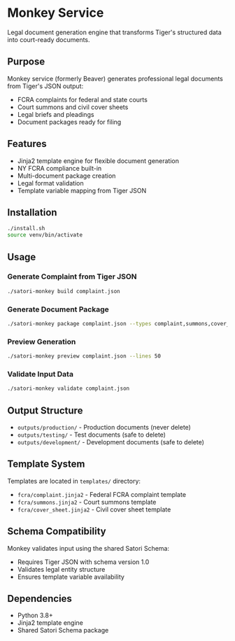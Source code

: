 # Monkey Service

Legal document generation engine that transforms Tiger's structured data into court-ready documents.

## Purpose

Monkey service (formerly Beaver) generates professional legal documents from Tiger's JSON output:
- FCRA complaints for federal and state courts
- Court summons and civil cover sheets  
- Legal briefs and pleadings
- Document packages ready for filing

## Features

- Jinja2 template engine for flexible document generation
- NY FCRA compliance built-in
- Multi-document package creation
- Legal format validation
- Template variable mapping from Tiger JSON

## Installation

```bash
./install.sh
source venv/bin/activate
```

## Usage

### Generate Complaint from Tiger JSON
```bash
./satori-monkey build complaint.json
```

### Generate Document Package
```bash
./satori-monkey package complaint.json --types complaint,summons,cover_sheet
```

### Preview Generation
```bash
./satori-monkey preview complaint.json --lines 50
```

### Validate Input Data
```bash
./satori-monkey validate complaint.json
```

## Output Structure

- `outputs/production/` - Production documents (never delete)
- `outputs/testing/` - Test documents (safe to delete)
- `outputs/development/` - Development documents (safe to delete)

## Template System

Templates are located in `templates/` directory:
- `fcra/complaint.jinja2` - Federal FCRA complaint template
- `fcra/summons.jinja2` - Court summons template
- `fcra/cover_sheet.jinja2` - Civil cover sheet template

## Schema Compatibility

Monkey validates input using the shared Satori Schema:
- Requires Tiger JSON with schema version 1.0
- Validates legal entity structure
- Ensures template variable availability

## Dependencies

- Python 3.8+
- Jinja2 template engine
- Shared Satori Schema package